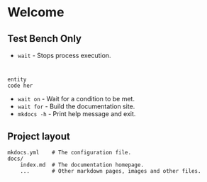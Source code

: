 # Welcome

## Test Bench Only 

* `wait` - Stops process execution.
#
    entity
    code her

* `wait on` - Wait for a condition to be met.
* `wait for` - Build the documentation site.
* `mkdocs -h` - Print help message and exit.

## Project layout

    mkdocs.yml    # The configuration file.
    docs/
        index.md  # The documentation homepage.
        ...       # Other markdown pages, images and other files.
